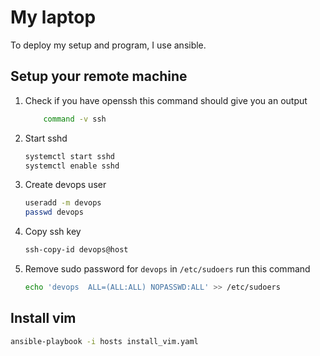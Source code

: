 # My laptop

To deploy my setup and program, I use ansible.

## Setup your remote machine

1. Check if you have openssh
   this command should give you an output
	```sh
		command -v ssh
	```

2. Start sshd

   ```sh
   systemctl start sshd
   systemctl enable sshd
   ```

3. Create devops user

   ```sh
   useradd -m devops
   passwd devops
   ```

4. Copy ssh key

   ```sh
   ssh-copy-id devops@host
   ```

5. Remove sudo password for `devops`
   in `/etc/sudoers` run this command

   ```sh
   echo 'devops  ALL=(ALL:ALL) NOPASSWD:ALL' >> /etc/sudoers
   ```

## Install vim

```sh
ansible-playbook -i hosts install_vim.yaml
```
